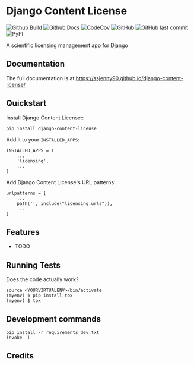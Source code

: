 # Django Content License 

[![Github Build](https://github.com/SSJenny90/django-content-license/actions/workflows/build.yml/badge.svg)](https://github.com/SSJenny90/django-content-license/actions/workflows/build.yml)
[![Github Docs](https://github.com/SSJenny90/django-content-license/actions/workflows/docs.yml/badge.svg)](https://github.com/SSJenny90/django-content-license/actions/workflows/docs.yml)
[![CodeCov](https://codecov.io/gh/SSJenny90/django-content-license/branch/main/graph/badge.svg?token=0Q18CLIKZE)](https://codecov.io/gh/SSJenny90/django-content-license)
![GitHub](https://img.shields.io/github/license/SSJenny90/django-content-license)
![GitHub last commit](https://img.shields.io/github/last-commit/SSJenny90/django-content-license)
![PyPI](https://img.shields.io/pypi/v/django-content-license)
<!-- [![RTD](https://readthedocs.org/projects/django-content-license/badge/?version=latest)](https://django-content-license.readthedocs.io/en/latest/readme.html) -->
<!-- [![Documentation](https://github.com/SSJenny90/django-content-license/actions/workflows/build-docs.yml/badge.svg)](https://github.com/SSJenny90/django-content-license/actions/workflows/build-docs.yml) -->
<!-- [![PR](https://img.shields.io/github/issues-pr/SSJenny90/django-content-license)](https://github.com/SSJenny90/django-content-license/pulls)
[![Issues](https://img.shields.io/github/issues-raw/SSJenny90/django-content-license)](https://github.com/SSJenny90/django-content-license/pulls) -->
<!-- ![PyPI - Downloads](https://img.shields.io/pypi/dm/django-content-license) -->
<!-- ![PyPI - Status](https://img.shields.io/pypi/status/django-content-license) -->

A scientific licensing management app for Django

Documentation
-------------

The full documentation is at https://ssjenny90.github.io/django-content-license/

Quickstart
----------

Install Django Content License::

    pip install django-content-license

Add it to your `INSTALLED_APPS`:


    INSTALLED_APPS = (
        ...
        'licensing',
        ...
    )

Add Django Content License's URL patterns:

    urlpatterns = [
        ...
        path('', include("licensing.urls")),
        ...
    ]

Features
--------

* TODO

Running Tests
-------------

Does the code actually work?

    source <YOURVIRTUALENV>/bin/activate
    (myenv) $ pip install tox
    (myenv) $ tox


Development commands
---------------------

    pip install -r requirements_dev.txt
    invoke -l


Credits
-------

